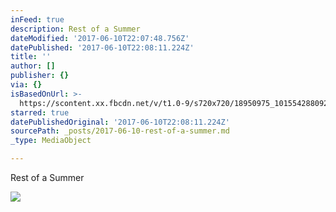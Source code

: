 ```yaml
---
inFeed: true
description: Rest of a Summer
dateModified: '2017-06-10T22:07:48.756Z'
datePublished: '2017-06-10T22:08:11.224Z'
title: ''
author: []
publisher: {}
via: {}
isBasedOnUrl: >-
  https://scontent.xx.fbcdn.net/v/t1.0-9/s720x720/18950975_10155428809228156_850950465013567065_n.jpg?oh=dcedb991554c49750cbdda9628933743&oe=59D9BFDB
starred: true
datePublishedOriginal: '2017-06-10T22:08:11.224Z'
sourcePath: _posts/2017-06-10-rest-of-a-summer.md
_type: MediaObject

---
```

Rest of a Summer

<article style=""><img src="https://scontent.xx.fbcdn.net/v/t1.0-9/s720x720/18950975_10155428809228156_850950465013567065_n.jpg?oh=dcedb991554c49750cbdda9628933743&amp;oe=59D9BFDB" /></article>